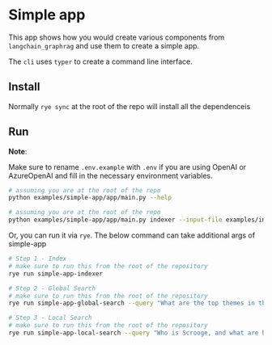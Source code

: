 # Simple app

This app shows how you would create various components from `langchain_graphrag` and use them to create a simple app.

The `cli` uses `typer` to create a command line interface.

## Install

Normally `rye sync` at the root of the repo will install all the dependenceis

## Run

**Note**:

Make sure to rename `.env.example` with `.env` if you are using OpenAI or AzureOpenAI
and fill in the necessary environment variables.

```bash
# assuming you are at the root of the repo
python examples/simple-app/app/main.py --help
```

```bash
# assuming you are at the root of the repo
python examples/simple-app/app/main.py indexer --input-file examples/input-data/book.txt --output-dir temp --prompts-dir examples/prompts --cache-dir temp/cache
```
Or, you can run it via `rye`. The below command can take additional args of simple-app

```bash
# Step 1 - Index
# make sure to run this from the root of the repository
rye run simple-app-indexer
```

```bash
# Step 2 - Global Search
# make sure to run this from the root of the repository
rye run simple-app-global-search --query "What are the top themes in this story?"
```

```bash
# Step 3 - Local Search
# make sure to run this from the root of the repository
rye run simple-app-local-search --query "Who is Scrooge, and what are his main relationships?"
```
